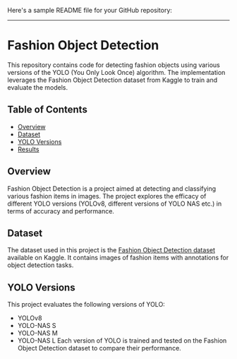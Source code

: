 Here's a sample README file for your GitHub repository:

---

# Fashion Object Detection

This repository contains code for detecting fashion objects using various versions of the YOLO (You Only Look Once) algorithm. The implementation leverages the Fashion Object Detection dataset from Kaggle to train and evaluate the models.

## Table of Contents

- [Overview](#overview)
- [Dataset](#dataset)
- [YOLO Versions](#yolo-versions)
- [Results](#results)

## Overview

Fashion Object Detection is a project aimed at detecting and classifying various fashion items in images. The project explores the efficacy of different YOLO versions (YOLOv8, different versions of YOLO NAS etc.) in terms of accuracy and performance.

## Dataset

The dataset used in this project is the [Fashion Object Detection dataset](https://www.kaggle.com/datasets/nguyngiabol/colorful-fashion-dataset-for-object-detection) available on Kaggle. It contains images of fashion items with annotations for object detection tasks.

## YOLO Versions

This project evaluates the following versions of YOLO:

- YOLOv8
- YOLO-NAS S
- YOLO-NAS M
- YOLO-NAS L
Each version of YOLO is trained and tested on the Fashion Object Detection dataset to compare their performance.
